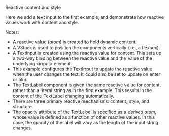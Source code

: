 Reactive content and style
  
Here we add a text input to the first example, and demonstrate how reactive values work with content and style.

Notes:
  - A reactive value (*atom*) is created to hold dynamic content.
  - A VStack is used to position the components vertically (i.e., a flexbox).
  - A TextInput is created using the reactive value for content. This sets up a two-way binding between the reactive value and the value of the underlying \<input\> element.
  - This example configures the TextInput to update the reactive value when the user changes the text. It could also be set to update on enter or blur.
  - The TextLabel component is given the same reactive value for content, rather than a literal string as in the first example. This results in the content of the TextLabel changing automatically.
  - There are three primary reactive mechanisms: content, style, and structure.
  - The opacity attribute of the TextLabel is specified as a *derived atom*, whose value is defined as a function of other reactive values. In this case, the opacity of the label will vary as the length of the input string changes.